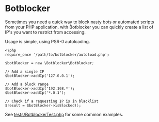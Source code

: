 # Botblocker

Sometimes you need a quick way to block nasty bots or automated scripts from your PHP application, with Botblocker you can quickly create a list of IP's you want to restrict from accessing.

Usage is simple, using PSR-0 autoloading.

    <?php
    require_once '/path/to/botblocker/autoload.php';

    $botBlocker = new \Botblocker\Botblocker;

    // Add a single IP
    $botBlocker->addIp('127.0.0.1');

    // Add a block range
    $botBlocker->addIp('192.168.*');
    $botBlocker->addIp('*.0.1');

    // Check if a requesting IP is in blacklist
    $result = $botBlocker->isBlocked();

See [tests/BotblockerTest.php](tests/BotblockerTest.php) for some common examples.